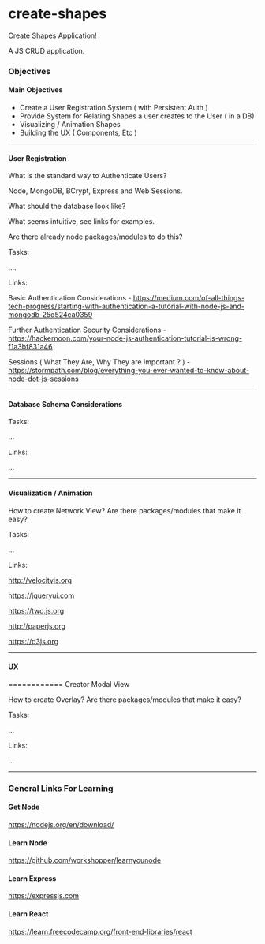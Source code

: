 # create-shapes
Create Shapes Application!

A JS CRUD application. 

### Objectives

#### Main Objectives

- Create a User Registration System ( with Persistent Auth )
- Provide System for Relating Shapes a user creates to the User ( in a DB) 
- Visualizing / Animation Shapes 
- Building the UX ( Components, Etc )
-------------
#### User Registration
 What is the standard way to Authenticate Users? 
 
 Node, MongoDB, BCrypt, Express and Web Sessions.
 
 What should the database look like? 
 
 What seems intuitive, see links for examples. 
 
 Are there already node packages/modules to do this?
 
 Tasks: 
 
 ....
 
 Links:
 
 Basic Authentication Considerations - https://medium.com/of-all-things-tech-progress/starting-with-authentication-a-tutorial-with-node-js-and-mongodb-25d524ca0359
 
 Further Authentication Security Considerations - https://hackernoon.com/your-node-js-authentication-tutorial-is-wrong-f1a3bf831a46
 
 Sessions ( What They Are, Why They are Important ? ) - https://stormpath.com/blog/everything-you-ever-wanted-to-know-about-node-dot-js-sessions
 
---------------------
#### Database Schema Considerations

Tasks: 

...

Links: 

...

------------
#### Visualization / Animation  
 
How to create Network View? Are there packages/modules that make it easy? 

Tasks: 

...

Links: 

http://velocityjs.org

https://jqueryui.com

https://two.js.org

http://paperjs.org

https://d3js.org

------------------------
####  UX  
============
Creator Modal View

How to create Overlay?  Are there packages/modules that make it easy? 


Tasks: 

...

Links: 

...

-----------------------------
### General Links For Learning 

#### Get Node
https://nodejs.org/en/download/


#### Learn Node 
https://github.com/workshopper/learnyounode

#### Learn Express
https://expressjs.com

#### Learn React 
https://learn.freecodecamp.org/front-end-libraries/react

